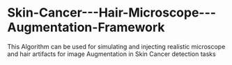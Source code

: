 # Skin-Cancer---Hair-Microscope---Augmentation-Framework
This Algorithm can be used for simulating and injecting realistic microscope and hair artifacts for image Augmentation in Skin Cancer detection tasks
